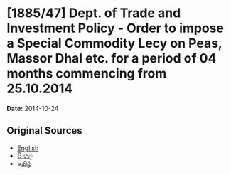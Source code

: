 # [1885/47] Dept. of Trade and Investment Policy - Order to impose a Special Commodity Lecy on Peas, Massor Dhal etc. for a period of 04 months commencing from 25.10.2014

**Date:** 2014-10-24

## Original Sources

- [English](https://documents.gov.lk/view/extra-gazettes/2014/10/1885-47_E.pdf)
- [සිංහල](https://documents.gov.lk/view/extra-gazettes/2014/10/1885-47_S.pdf)
- [தமிழ்](https://documents.gov.lk/view/extra-gazettes/2014/10/1885-47_T.pdf)
